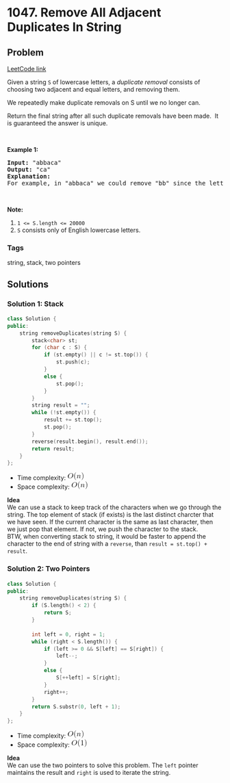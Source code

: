 # 1047. Remove All Adjacent Duplicates In String
## Problem
[LeetCode link](https://leetcode.com/problems/remove-all-adjacent-duplicates-in-string/)  
<div class="content__u3I1 question-content__JfgR"><div><p>Given a string <code>S</code> of lowercase letters, a <em>duplicate removal</em> consists of choosing two adjacent and equal letters, and removing&nbsp;them.</p>

<p>We repeatedly make duplicate removals on S until we no longer can.</p>

<p>Return the final string after all such duplicate removals have been made.&nbsp; It is guaranteed the answer is unique.</p>

<p>&nbsp;</p>

<p><strong>Example 1:</strong></p>

<pre><strong>Input: </strong><span id="example-input-1-1">"abbaca"</span>
<strong>Output: </strong><span id="example-output-1">"ca"</span>
<strong>Explanation: </strong>
For example, in "abbaca" we could remove "bb" since the letters are adjacent and equal, and this is the only possible move.&nbsp; The result of this move is that the string is "aaca", of which only "aa" is possible, so the final string is "ca".
</pre>

<p>&nbsp;</p>

<p><strong>Note:</strong></p>

<ol>
    <li><code>1 &lt;= S.length &lt;= 20000</code></li>
    <li><code>S</code> consists only of English lowercase letters.</li>
</ol></div></div>

### Tags
string, stack, two pointers

## Solutions
### Solution 1: Stack
```c++
class Solution {
public:
    string removeDuplicates(string S) {
        stack<char> st;
        for (char c : S) {
            if (st.empty() || c != st.top()) {
                st.push(c);
            }
            else {
                st.pop();
            }
        }
        string result = "";
        while (!st.empty()) {
            result += st.top();
            st.pop();
        }
        reverse(result.begin(), result.end());
        return result;
    }
};
```

- Time complexity: ![](resources/linear.png)  
- Space complexity: ![](resources/linear.png) 

**Idea**  
We can use a stack to keep track of the characters when we go through the string. The top element of stack (if exists) is the last distinct charcter that we have seen. If the current character is the same as last character, then we just pop that element. If not, we push the character to the stack.  
BTW, when converting stack to string, it would be faster to append the character to the end of string with a `reverse`, than `result = st.top() + result`.

### Solution 2: Two Pointers
```c++
class Solution {
public:
    string removeDuplicates(string S) {
        if (S.length() < 2) {
            return S;
        }
        
        int left = 0, right = 1;
        while (right < S.length()) {
            if (left >= 0 && S[left] == S[right]) {
                left--;
            }
            else {
                S[++left] = S[right];
            }
            right++;
        }
        return S.substr(0, left + 1);
    }
};
```
- Time complexity: ![](resources/linear.png)  
- Space complexity: ![](resources/constant.png)   

**Idea**  
We can use the two pointers to solve this problem. The `left` pointer maintains the result and `right` is used to iterate the string.